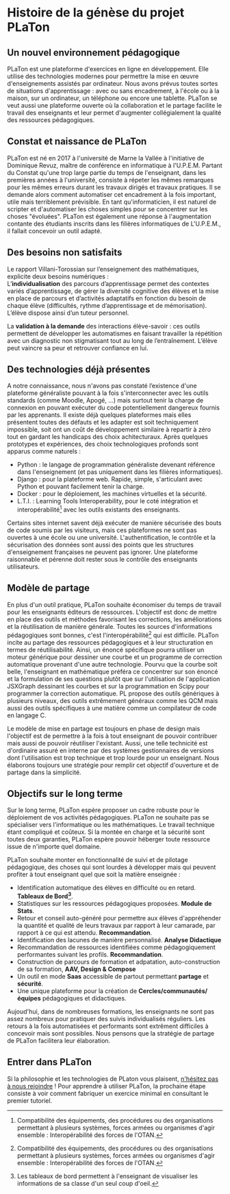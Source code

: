 # Histoire de la génèse du projet PLaTon


## Un nouvel environnement pédagogique

PLaTon est une plateforme d'exercices en ligne en développement. Elle utilise 
des technologies modernes pour permettre la mise en œuvre d'enseignements assistés par 
ordinateur. Nous avons prévus toutes sortes de situations d'apprentissage : avec ou sans encadrement,
à l'école ou à la maison, sur un ordinateur, un téléphone ou encore une tablette. PLaTon
se veut aussi une plateforme ouverte où la collaboration et le partage facilite le travail des 
enseignants et leur permet d'augmenter collégialement la qualité des ressources pédagogiques.


## Constat et naissance de PLaTon

PLaTon est né en 2017 à l'université de Marne la Vallée à l'initiative de Dominique 
Revuz, maître de conférence en informatique à l'U.P.E.M. Partant du Constat qu'une trop large partie du temps
de l'enseignant, dans les premières années à l'université, consiste à répeter les
mêmes remarques pour les mêmes erreurs durant les travaux dirigés et travaux pratiques. Il se demande
alors comment automatiser cet encadrement à la fois important, utile mais 
terriblement prévisible. En tant qu'informaticien, il est naturel de scripter et d'automatiser les 
choses simples pour se concentrer sur les choses "évoluées". PLaTon est également une réponse à 
l'augmentation contante des étudiants inscrits dans les filières informatiques de L'U.P.E.M., il fallait 
concevoir un outil adapté.

## Des besoins non satisfaits 

Le rapport Villani-Torossian sur l’enseignement des mathématiques, explicite deux besoins numériques :  
L’**individualisation** des parcours d’apprentissage permet des contextes variés d’apprentissage, de gérer la diversité cognitive des élèves et la mise en place de parcours et d’activités adaptatifs en fonction du besoin de chaque élève (difficultés, rythme d’apprentissage et de mémorisation). L’élève dispose ainsi d’un tuteur personnel.

La **validation à la demande** des interactions élève-savoir : ces outils permettent de développer les automatismes en faisant travailler la répétition avec un diagnostic non stigmatisant tout au long de l’entraînement. L’élève peut vaincre sa peur et retrouver confiance en lui. 




## Des technologies déjà présentes

A notre connaissance, nous n'avons pas constaté l’existence d'une plateforme généraliste pouvant
à la fois s'interconnecter avec les outils standards (comme Moodle, Apogé, ...) mais surtout
tenir la charge de connexion en pouvant exécuter du code potentiellement dangereux fournis par les
apprenants. Il existe déjà quelques plateformes mais elles présentent toutes des défauts
et les adapter est soit techniquement impossible, soit ont un coût de 
développement similaire à repartir à zéro tout en gardant les handicaps des choix achitecturaux. 
Après quelques prototypes et expériences, des choix technologiques profonds sont apparus comme naturels :

* Python : le langage de programmation généraliste devenant référence dans l'enseignement (et pas uniquement dans les filières informatiques).  
* Django : pour la plateforme web. Rapide, simple, s'articulant avec Python et pouvant facilement tenir 
  la charge.  
* Docker : pour le déploiement, les machines virtuelles et la sécurité.  
* L.T.I. : Learning Tools Interoperability, pour le coté intégration et interopérabilité[^1] avec les outils
  existants des enseignants.  

Certains sites internet savent déjà exécuter de manière sécurisée des bouts de code soumis par les visiteurs, 
mais ces plateformes ne sont pas ouvertes à une école ou une université. L'authentification, le contrôle
et la sécurisation des données sont aussi des points que les structures d'enseignement françaises ne
peuvent pas ignorer.
Une plateforme raisonnable et pérenne doit rester sous le contrôle des enseignants utilisateurs.


## Modèle de partage

En plus d'un outil pratique, PLaTon souhaite économiser du temps de travail pour les enseignants éditeurs
de ressources. L'objectif est donc de mettre en place des outils et méthodes favorisant les 
corrections, les améliorations et la réutilisation de manière générale. Toutes les sources d'informations
pédagogiques sont bonnes, c'est l'interopérabilité[^1] qui est difficile. PLaTon incite au partage des
ressources pédagogiques et à leur structuration en termes de réutilisabilité. Ainsi, un énoncé spécifique
pourra utiliser un moteur générique pour dessiner une courbe et un programme de correction automatique
provenant d'une autre technologie. Pourvu que la courbe soit belle, l'enseignant en mathématique
préféra ce concentrer sur son énoncé et la formulation de ses questions plutôt que sur l'utilisation
de l'application JSXGraph dessinant les courbes et sur la programmation en Scipy pour programmer la 
correction automatique. PL propose des outils génériques à plusieurs niveaux, des outils extrêmement
généraux comme les QCM mais aussi des outils spécifiques à une matière comme un compilateur de code en
langage C.

Le modèle de mise en partage est toujours en phase de design mais l'objectif est de permettre à la fois 
à tout enseignant de pouvoir contribuer mais aussi de pouvoir réutiliser 
l'existant. Aussi, une telle technicité est d'ordinaire assuré en interne par des systèmes gestionnaires 
de versions dont l'utilisation est trop technique et trop lourde pour un enseignant. Nous élaborons
toujours une stratégie pour remplir cet objectif d'ouverture et de partage dans la simplicité.


## Objectifs sur le long terme

Sur le long terme, PLaTon espère proposer un cadre robuste pour le déploiement de vos activités 
pédagogiques. PLaTon ne souhaite pas se spécialiser vers l'informatique ou les mathématiques. Le 
travail technique étant compliqué et coûteux. Si la montée en charge et la sécurité sont toutes 
deux garanties, PLaTon espère pouvoir héberger toute ressource issue de n'importe quel domaine. 

PLaTon souhaite monter en fonctionnalité de suivi et de pilotage pédagogique, des choses qui sont lourdes à
développer mais qui peuvent profiter à tout enseignant quel que soit la matière enseignée :

* Identification automatique des élèves en difficulté ou en retard. **Tableaux de Bord[^2]**.
* Statistiques sur les ressources pédagogiques proposées.  **Module de Stats**.
* Retour et conseil auto-généré pour permettre aux élèves d'appréhender la quantité et qualité de leurs 
  travaux par rapport à leur camarade, par rapport à ce qui est attendu.  **Recommandation**.
* Identification des lacunes de manière personnalisé. **Analyse Didactique** 
* Recommandation de ressources identifiées comme pédagogiquement performantes suivant les profils.  **Recommandation**.
* Construction de parcours de formation et adpatation, auto-construction de sa formation, **AAV, Design & Compose** 
* Un outil en mode **Saas** accessible de partout permettant  **partage** et **sécurité**.
* Une unique plateforme pour la création de **Cercles/communautés/équipes** pédagogiques et didactiques.

Aujoud'hui, dans de nombreuses formations, les enseignants ne sont pas assez nombreux pour pratiquer des 
suivis individualisés réguliers. Les retours à la fois automatisées et performants sont extrêment 
difficiles à concevoir mais sont possibles. Nous pensons que la stratégie de partage de PLaTon
facilitera leur élaboration.


## Entrer dans PLaTon

Si la philosophie et les technologies de PLaton vous
plaisent, [n'hésitez pas à nous rejoindre](contribuer.md) ! Pour
apprendre à utiliser PLaTon, la prochaine étape consiste à
voir comment fabriquer un exercice minimal en consultant le premier
tutoriel.





[^1]: 
    Compatibilité des équipements, des procédures ou des organisations permettant à plusieurs systèmes, forces armées 
    ou  organismes d'agir ensemble : Interopérabilité des forces de l'OTAN.

[^2]: 
    Les tableaux de bord permettent à l'enseignant de visualiser les informations de sa classe d'un seul coup d'oeil. 
